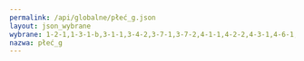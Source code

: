 ```yaml
---
permalink: /api/globalne/płeć_g.json
layout: json_wybrane
wybrane: 1-2-1,1-3-1-b,3-1-1,3-4-2,3-7-1,3-7-2,4-1-1,4-2-2,4-3-1,4-6-1,5-2-1,5-3-1,5-4-1,5-5-1,5-5-2,5-a-1-a,5-a-1-b,5-b-1,8-3-1,8-5-1,8-5-2,8-10-2,10-2-1,16-2-3,16-7-1
nazwa: płeć_g
---
```

